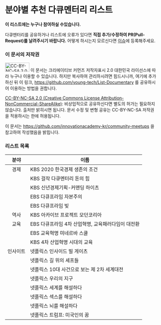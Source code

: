 # 분야별 추천 다큐멘터리 리스트

**이 리스트에는 누구나 참여하실 수있습니다.**

다큐멘터리를 공유하거나 리스트에 오류가 있다면 **직접 추가/수정하여 PR(Pull-Request)를 날려주시기 바랍니다.** 어떻게 하시는지 모르신다면 [이슈](https://github.com/young-tech/List-Documentary/issues)에 등록해주세요.

### 이 문서의 저작권
<img src="https://camo.githubusercontent.com/3bb4d5e3baf9d6090c2c7feab81555029b579e76/68747470733a2f2f6d6972726f72732e6372656174697665636f6d6d6f6e732e6f72672f70726573736b69742f627574746f6e732f38387833312f706e672f62792d6e632d73612e706e67" width="80px" height="30px" alt="CC-BY-NC-SA 2.0"></img> 이 문서는 크리에이티브 커먼즈 저작자표시 2.0 대한민국 라이선스에 따라 누구나 이용할 수 있습니다. 하지만 복사하여 관리하시려면 힘드시니까, 여기에 추가하신 뒤 이 링크, https://github.com/young-tech/List-Documentary 를 공유하시어 이용하는 방법을 권합니다.

[CC-BY-NC-SA 2.0 (Creative Commons License Attribution-NonCommercial-ShareAlike)](https://creativecommons.org/licenses/by-nc-sa/2.0/): 비상업적으로 공유하신다면 별도의 허가는 필요하지 않습니다. 출처만 밝히시면 됩니다. 문서 수정 및 변형 공유는 CC-BY-NC-SA 저작권을 적용하시는 한에 허용됩니다.

이 문서는 https://github.com/innovationacademy-kr/community-meetups 을 참고하여 작성했음을 밝힙니다.

### 리스트 목록

|분야|이름|
|:------:|------|
|경제|KBS 2020 한국경제 생존의 조건|
||KBS 걸작 다큐멘터리 돈의 힘|
||KBS 신년경제기획-커맨딩 하이츠|
||EBS 다큐프라임 자본주의|
||EBS 다큐프라임 빚|
|역사|KBS 아카이브 프로젝트 모던코리아|
|교육|EBS 다큐프라임 4차 산업혁명, 교육패러다임이 대전환|
||EBS 교육혁명 미네르바 스쿨|
||KBS 4차 산업혁명 시대의 교육|
|인사이트|넷플릭스 인사이드 빌 게이츠|
||넷플릭스 길 위의 셰프들|
||넷플릭스 10대 사건으로 보는 제 2차 세계대전|
||넷플릭스 우리의 지구|
||넷플릭스 세계를 해설하다|
||넷플릭스 섹스를 해설하다|
||넷플릭스 뇌를 해설하다|
||넷플릭스 트럼프: 미국인의 꿈|
